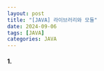 ```yaml
---
layout: post
title: "[JAVA] 라이브러리와 모듈"
date: 2024-09-06
tags: [JAVA]
categories: JAVA
---
```


#### 1. 